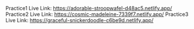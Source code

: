 Practice1 Live Link: https://adorable-stroopwafel-d48ac5.netlify.app/
Practice2 Live Link: https://cosmic-madeleine-7339f7.netlify.app/
Practice3 Live Link: https://graceful-snickerdoodle-c6be9d.netlify.app/
